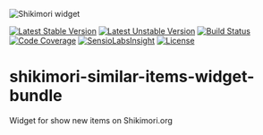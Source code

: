 ![Shikimori widget](http://anime-db.org/bundles/animedboffsite/images/shikimori.org.png)

[![Latest Stable Version](https://poser.pugx.org/anime-db/shikimori-similar-items-widget-bundle/v/stable.png)](https://packagist.org/packages/anime-db/shikimori-similar-items-widget-bundle)
[![Latest Unstable Version](https://poser.pugx.org/anime-db/shikimori-similar-items-widget-bundle/v/unstable.png)](https://packagist.org/packages/anime-db/shikimori-similar-items-widget-bundle)
[![Build Status](https://travis-ci.org/anime-db/shikimori-similar-items-widget-bundle.svg?branch=v0.1.1)](https://travis-ci.org/anime-db/shikimori-similar-items-widget-bundle)
[![Code Coverage](https://scrutinizer-ci.com/g/anime-db/shikimori-similar-items-widget-bundle/badges/coverage.png?b=master)](https://scrutinizer-ci.com/g/anime-db/shikimori-similar-items-widget-bundle/?branch=master)
[![SensioLabsInsight](https://insight.sensiolabs.com/projects/c8baadbc-d5c4-47f0-9fb2-edbb29ed57a4/mini.png)](https://insight.sensiolabs.com/projects/c8baadbc-d5c4-47f0-9fb2-edbb29ed57a4)
[![License](https://poser.pugx.org/anime-db/shikimori-similar-items-widget-bundle/license.png)](https://packagist.org/packages/anime-db/shikimori-similar-items-widget-bundle)

shikimori-similar-items-widget-bundle
=================================

Widget for show new items on Shikimori.org